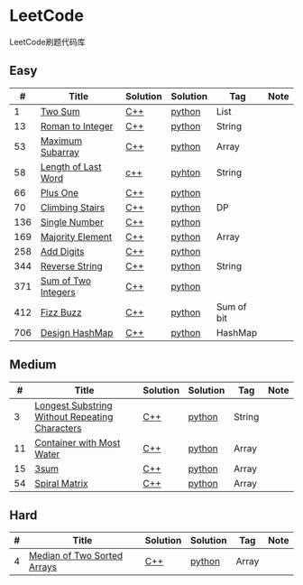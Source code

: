 ﻿# LeetCode
LeetCode刷题代码库
## Easy
|  #  | Title   |  Solution  |Solution| Tag |  Note  | 
|-----|-------- | ---------- | ------ | ----|--------|
|1|[Two Sum][1]|[C++][2]|[python][3]|List|
|13|[Roman to Integer][4]|[C++][5]|[python][6]|String|
|53|[Maximum Subarray][7]|[C++][8]|[python][9]|Array|
|58|[Length of Last Word][10]|[c++][11]|[pyhton][12]|String|
|66|[Plus One][13]|[C++][14]|[python][15]||
|70|[Climbing Stairs][16]|[C++][17]|[python][18]|DP|
|136|[Single Number][19]|[C++][20]|[python][21]||
|169|[Majority Element][22]|[C++][23]|[python][24]|Array|
|258|[Add Digits][25]|[C++][26]|[python][27]||
|344|[Reverse String][28]|[C++][29]|[python][30]|String|
|371|[Sum of Two Integers][31]|[C++][32]|[python][33]||
|412|[Fizz Buzz][34]|[C++][35]|[python][36]|Sum of bit|
|706|[Design HashMap][37]|[C++][38]|[python][39]|HashMap|

## Medium
|  #  | Title      |  Solution  |Solution| Tag |  Note  | 
|-----|------------| ---------- | ------ | ----|--------|
|3|[Longest Substring Without Repeating Characters][40]|[C++][41]|[python][42]|String|
|11|[Container with Most Water][43]|[C++][44]|[python][45]|Array|
|15|[3sum][46]|[C++][47]|[python][48]|Array|
|54|[Spiral Matrix][49]|[C++][50]|[python][51]|Array|


## Hard
|  #  | Title      |  Solution  |Solution| Tag |  Note  | 
|-----|------------| ---------- | ------ | ----|--------|
|4|[Median of Two Sorted Arrays][52]|[C++][53]|[python][54]|Array|


  [1]: https://leetcode.com/problems/two-sum/description/
  [2]: ./C++/1/main.cpp
  [3]: ./Python/1.py
  [4]: https://leetcode.com/problems/roman-to-integer/
  [5]: ./C++/13/main.cpp
  [6]: ./Python/13.py
  [7]: https://leetcode.com/problems/maximum-subarray/
  [8]: ./C++/53/main.cpp
  [9]: ./Python/53.py
  [10]: https://leetcode.com/problems/length-of-last-word/
  [11]: ./C++/58/main.cpp
  [12]: ./Python/58.py
  [13]: https://leetcode.com/problems/plus-one/description/
  [14]: ./C++/66/main.cpp
  [15]: ./Python/66.py
  [16]: https://leetcode.com/problems/climbing-stairs/
  [17]: ./C++/70/main.cpp
  [18]: ./Python/70.py
  [19]: https://leetcode.com/problems/single-number/description/
  [20]: ./C++/136/main.cpp
  [21]: ./Python/136.py
  [22]: https://leetcode.com/problems/majority-element/
  [23]: ./C++/169/main.cpp
  [24]: ./Python/169.py
  [25]: https://leetcode.com/problems/add-digits/description/
  [26]: ./C++/258/main.cpp
  [27]: ./Python/258.py
  [28]: https://leetcode.com/problems/reverse-string/description/
  [29]: ./C++/258/main.cpp
  [30]: ./Python/344.py
  [31]: https://leetcode.com/problems/sum-of-two-integers/description/
  [32]: ./C++/371/main.cpp
  [33]: ./Python/371.py
  [34]: https://leetcode.com/problems/fizz-buzz/
  [35]: ./C++/412/main.cpp
  [36]: ./Python/412.py
  [37]: https://leetcode.com/problems/design-hashmap/description/
  [38]: ./C++/706/main.cpp
  [39]: ./Python/706.py
  [40]: https://leetcode.com/problemset/top-interview-questions/
  [41]: ./C++/3/main.cpp
  [42]: ./Python/3.py
  [43]: https://leetcode.com/problems/container-with-most-water/
  [44]: ./C++/11/main.cpp
  [45]: ./Python/11.py
  [46]: https://leetcode.com/problems/3sum/description/
  [47]: ./C++/15/main.cpp
  [48]: ./Python/15.py
  [49]: https://leetcode.com/problems/spiral-matrix/
  [50]: ./C++/54/main.cpp
  [51]: ./Python/54.py
  [52]: https://leetcode.com/problems/median-of-two-sorted-arrays/
  [53]: ./C++/4/main.cpp
  [54]: ./Python/4.py